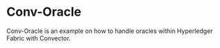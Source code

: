 # Conv-Oracle

Conv-Oracle is an example on how to handle oracles within Hyperledger Fabric with Convector.

